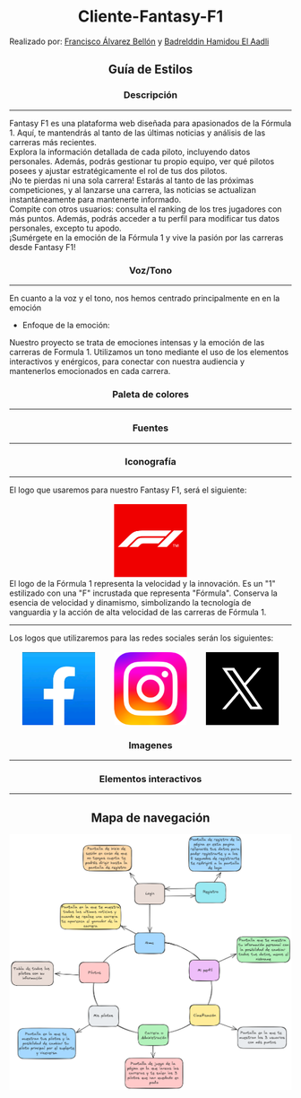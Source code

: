 <h1 style="text-align:center">Cliente-Fantasy-F1</h1>
Realizado por: <a href="https://github.com/FranDaniels">Francisco Álvarez Bellón</a> y <a href="https://github.com/bhamidou">Badrelddin Hamidou El Aadli</a>
<h2 style="text-align:center">Guía de Estilos</h2>

<h3 style="text-align:center">Descripción</h3>
<hr>
Fantasy F1 es una plataforma web diseñada para apasionados de la Fórmula 1. Aquí, te mantendrás al tanto de las últimas noticias y análisis de las carreras más recientes. 

<br>
Explora la información detallada de cada piloto, incluyendo datos personales. Además, podrás gestionar tu propio equipo, ver qué pilotos posees y ajustar estratégicamente el rol de tus dos pilotos.

<br>
¡No te pierdas ni una sola carrera! Estarás al tanto de las próximas competiciones, y al lanzarse una carrera, las noticias se actualizan instantáneamente para mantenerte informado.


<br>
Compite con otros usuarios: consulta el ranking de los tres jugadores con más puntos. Además, podrás acceder a tu perfil para modificar tus datos personales, excepto tu apodo. 

<br>
¡Sumérgete en la emoción de la Fórmula 1 y vive la pasión por las carreras desde Fantasy F1!



<h3 style="text-align:center">Voz/Tono</h3>

<hr>

En cuanto a la voz y el tono, nos hemos centrado principalmente en en la emoción

* Enfoque de la emoción:

Nuestro proyecto se trata de emociones intensas y la emoción de las carreras de Formula 1. Utilizamos un tono mediante el uso de los elementos interactivos y enérgicos, para conectar con nuestra audiencia y mantenerlos emocionados en cada carrera.


<h3 style="text-align:center">Paleta de colores</h3>
<hr>


<h3 style="text-align:center">Fuentes</h3>
<hr>

<h3 style="text-align:center">Iconografía</h3>
<hr>
El logo que usaremos para nuestro Fantasy F1, será el siguiente:
<br>
<div style="text-align:center;">
<br>
<img src="./assets/iconF1.jpg" style="height: 130px;"></img>
</div>
El logo de la Fórmula 1 representa la velocidad y la innovación. Es un "1" estilizado con una "F" incrustada que representa "Fórmula". Conserva la esencia de velocidad y dinamismo, simbolizando la tecnología de vanguardia y la acción de alta velocidad de las carreras de Fórmula 1.
<br>
<hr>
Los logos que utilizaremos para las redes sociales serán los siguientes:
<div style="text-align:center;">
<br>
<img src="./assets/icons/facebook.png" style="height: 130px; margin-right:30px;"></img>
<img src="./assets/icons/insta.png" style="height: 130px;"></img>
<img src="./assets/icons/x.jpeg" style="height: 130px;margin-left:30px;"></img>
</div>

<h3 style="text-align:center">Imagenes</h3>

<hr>

<h3 style="text-align:center">Elementos interactivos</h3>
<hr>

<h2 style="text-align:center">Mapa de navegación</h2>
<img src="./assets/mapa_navegacion_circular_texto.png"></img>
